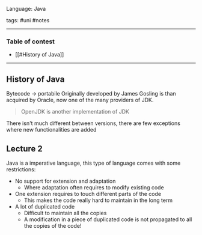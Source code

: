 Language: Java

tags: #uni #notes

---
### Table of contest
- [[#History of Java]]
---
## History of Java
Bytecode -> portabile
Originally developed by James Gosling is than acquired by Oracle, now one of the many providers of JDK.
> OpenJDK is another implementation of JDK

There isn't much different between versions, there are few exceptions where new functionalities are added

## Lecture 2
Java is a imperative language, this type of language comes with some restrictions:
- No support for extension and adaptation 
	- Where adaptation often requires to modify existing code
- One extension requires to touch different parts of the code
	- This makes the code really hard to maintain in the long term
- A lot of duplicated code
	- Difficult to maintain all the copies
	- A modification in a piece of duplicated code is not propagated to all the copies of the code!

